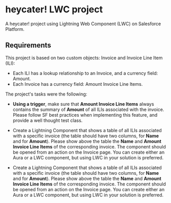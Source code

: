 # heycater! LWC project

A heycater! project using Lightning Web Component (LWC) on Salesforce Platform.

## Requirements

This project is based on two custom objects: Invoice and Invoice Line Item (ILI):

- Each ILI has a lookup relationship to an Invoice, and a currency field: Amount.
- Each Invoice has a currency field: Amount Invoice Line Items.

The project's tasks were the following:

- **Using a trigger**, make sure that **Amount Invoice Line Items** always contains the summary of **Amount** of all ILIs associated with the invoice. Please follow SF best practices when implementing this feature, and provide a well thought test class.
- Create a Lightning Component that shows a table of all ILIs associated with a specific invoice (the table should have two columns, for **Name** and for **Amount**). Please show above the table the **Name** and **Amount Invoice Line Items** of the corresponding invoice. The component should be opened from an action on the Invoice page. You can create either an Aura or a LWC component, but using LWC in your solution is preferred.


- Create a Lightning Component that shows a table of all ILIs associated with a specific invoice (the table should have two columns, for **Name** and for **Amount**). Please show above the table the **Name** and **Amount Invoice Line Items** of the corresponding invoice. The component should be opened from an action on the Invoice page. You can create either an Aura or a LWC component, but using LWC in your solution is preferred.
